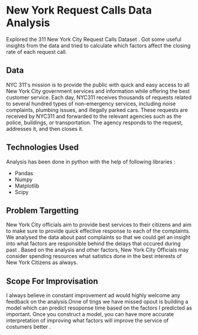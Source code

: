 # New York Request Calls Data Analysis 
Explored the 311 New York City Request Calls Dataset . Got some useful insights from the data and  tried to calculate
which factors affect the closing rate of each request call.

## Data 
NYC 311's mission is to provide the public with quick and easy access to all New York City government services and information while offering the best customer service.
Each day, NYC311 receives thousands of requests related to several hundred types of non-emergency services, including noise complaints, plumbing issues, and illegally 
parked cars. These requests are received by NYC311 and forwarded to the relevant agencies such as the police, buildings, or transportation. The agency responds to the 
request, addresses it, and then closes it.

## Technologies Used 
Analysis has been done in python with the help of following libraries :
* Pandas 
* Numpy
* Matplotlib
* Scipy 

## Problem Targetting
New York City officials aim to provide best services to their citizens and aim to make sure to provide quick effective response to each of the complaints. We analysed the
data about past complaints so that we could get an insight into what factors are responsible behind the delays that occured during past . Based on the analysis and other factors,
New York City Officials may consider spending resources what satistics done in the best interests of New York Citizens as always.

## Scope For Improvisation
I always believe in constant improvement ad would highly welcome any feedback on the analysis.Onne of tings we have missed opout is building a model which can predict resoponse time based on the factors 
I predicted as important. Once you construct a model, you can have more accurate interpretation of improving what factors will improve the service of costumers better .
